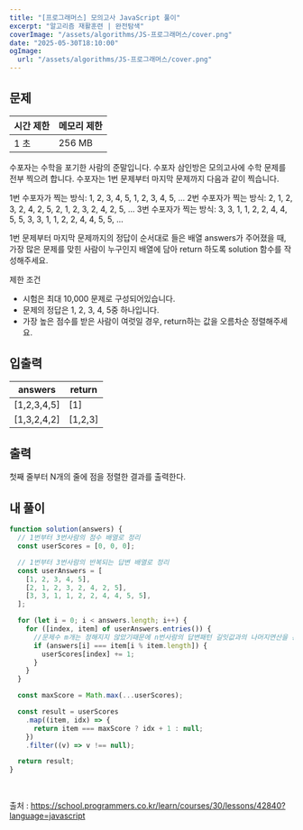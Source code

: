 ```yaml
---
title: "[프로그래머스] 모의고사 JavaScript 풀이"
excerpt: "알고리즘 재활훈련 | 완전탐색"
coverImage: "/assets/algorithms/JS-프로그래머스/cover.png"
date: "2025-05-30T18:10:00"
ogImage:
  url: "/assets/algorithms/JS-프로그래머스/cover.png"
---
```


## 문제

| 시간 제한 | 메모리 제한 |
| --------- | ----------- |
| 1 초      | 256 MB      |

수포자는 수학을 포기한 사람의 준말입니다. 수포자 삼인방은 모의고사에 수학 문제를 전부 찍으려 합니다. 수포자는 1번 문제부터 마지막 문제까지 다음과 같이 찍습니다.

1번 수포자가 찍는 방식: 1, 2, 3, 4, 5, 1, 2, 3, 4, 5, ...
2번 수포자가 찍는 방식: 2, 1, 2, 3, 2, 4, 2, 5, 2, 1, 2, 3, 2, 4, 2, 5, ...
3번 수포자가 찍는 방식: 3, 3, 1, 1, 2, 2, 4, 4, 5, 5, 3, 3, 1, 1, 2, 2, 4, 4, 5, 5, ...

1번 문제부터 마지막 문제까지의 정답이 순서대로 들은 배열 answers가 주어졌을 때, 가장 많은 문제를 맞힌 사람이 누구인지 배열에 담아 return 하도록 solution 함수를 작성해주세요.

제한 조건

- 시험은 최대 10,000 문제로 구성되어있습니다.
- 문제의 정답은 1, 2, 3, 4, 5중 하나입니다.
- 가장 높은 점수를 받은 사람이 여럿일 경우, return하는 값을 오름차순 정렬해주세요.

## 입출력

| answers     | return  |
| ----------- | ------- |
| [1,2,3,4,5] | [1]     |
| [1,3,2,4,2] | [1,2,3] |

## 출력

첫째 줄부터 N개의 줄에 점을 정렬한 결과를 출력한다.

## 내 풀이

```javascript
function solution(answers) {
  // 1번부터 3번사람의 점수 배열로 정리
  const userScores = [0, 0, 0];

  // 1번부터 3번사람의 반복되는 답변 배열로 정리
  const userAnswers = [
    [1, 2, 3, 4, 5],
    [2, 1, 2, 3, 2, 4, 2, 5],
    [3, 3, 1, 1, 2, 2, 4, 4, 5, 5],
  ];

  for (let i = 0; i < answers.length; i++) {
    for ([index, item] of userAnswers.entries()) {
      //문제수 m개는 정해지지 않았기때문에 n번사람의 답변패턴 길잇값과의 나머지연산을 통해 m번째 문제에 들어갈 답변 계산
      if (answers[i] === item[i % item.length]) {
        userScores[index] += 1;
      }
    }
  }

  const maxScore = Math.max(...userScores);

  const result = userScores
    .map((item, idx) => {
      return item === maxScore ? idx + 1 : null;
    })
    .filter((v) => v !== null);

  return result;
}
```

&nbsp;
&nbsp;

출처 : https://school.programmers.co.kr/learn/courses/30/lessons/42840?language=javascript
